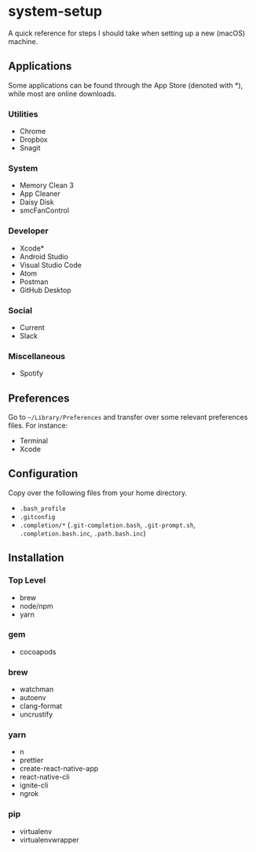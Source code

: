 # system-setup
A quick reference for steps I should take when setting up a new (macOS) machine.

## Applications
Some applications can be found through the App Store (denoted with \*), while most are online downloads.

### Utilities
* Chrome
* Dropbox
* Snagit

### System
* Memory Clean 3
* App Cleaner
* Daisy Disk
* smcFanControl

### Developer
* Xcode\*
* Android Studio
* Visual Studio Code
* Atom
* Postman
* GitHub Desktop

### Social
* Current
* Slack

### Miscellaneous
* Spotify

## Preferences
Go to `~/Library/Preferences` and transfer over some relevant preferences files. For instance:

* Terminal
* Xcode

## Configuration
Copy over the following files from your home directory.

* `.bash_profile`
* `.gitconfig`
* `.completion/*` (`.git-completion.bash`, `.git-prompt.sh`, `.completion.bash.inc`, `.path.bash.inc`)

## Installation

### Top Level
* brew
* node/npm
* yarn

### gem
* cocoapods

### brew
* watchman
* autoenv
* clang-format
* uncrustify

### yarn
* n
* prettier
* create-react-native-app
* react-native-cli
* ignite-cli
* ngrok

### pip
* virtualenv
* virtualenvwrapper
